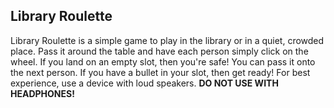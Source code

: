 ## Library Roulette
Library Roulette is a simple game to play in the library or in a quiet, crowded place. Pass it around the table and have each person simply click on the wheel. If you land on an empty slot, then you're safe! You can pass it onto the next person. If you have a bullet in your slot, then get ready! For best experience, use a device with loud speakers. **DO NOT USE WITH HEADPHONES!**
